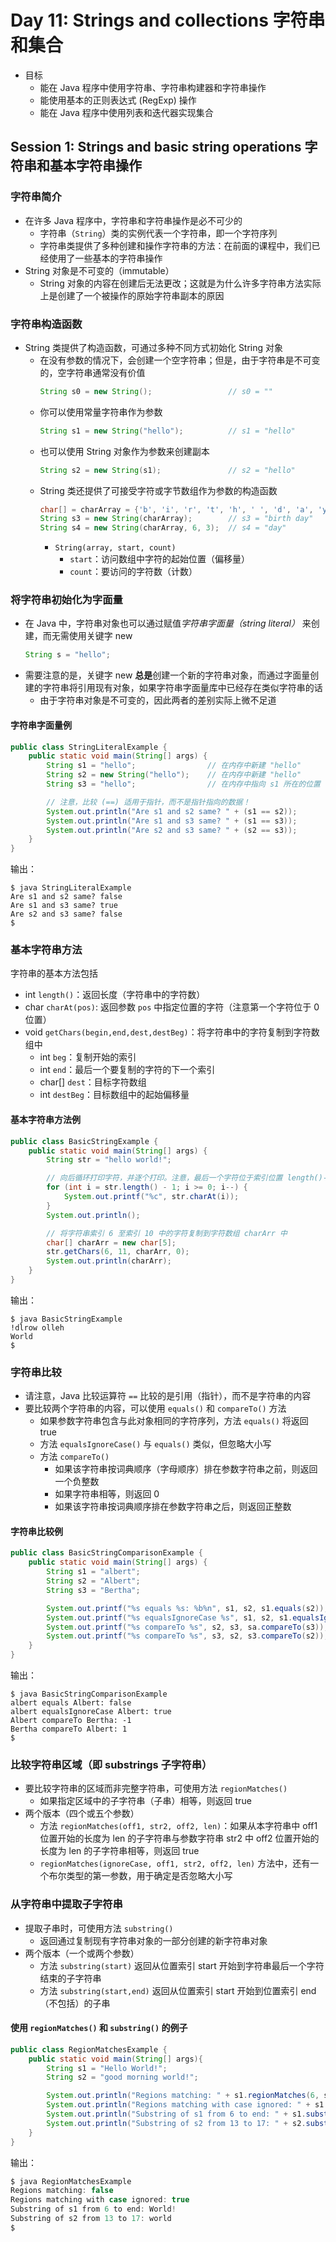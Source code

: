 # Day 11: Strings and collections 字符串和集合  
- 目标  
    - 能在 Java 程序中使用字符串、字符串构建器和字符串操作  
    - 能使用基本的正则表达式 (RegExp) 操作  
    - 能在 Java 程序中使用列表和迭代器实现集合  

## Session 1: Strings and basic string operations 字符串和基本字符串操作  

### 字符串简介  
- 在许多 Java 程序中，字符串和字符串操作是必不可少的  
    - 字符串（`String`）类的实例代表一个字符串，即一个字符序列  
    - 字符串类提供了多种创建和操作字符串的方法：在前面的课程中，我们已经使用了一些基本的字符串操作  
- String 对象是不可变的（immutable）  
    - String 对象的内容在创建后无法更改；这就是为什么许多字符串方法实际上是创建了一个被操作的原始字符串副本的原因  

### 字符串构造函数  
- String 类提供了构造函数，可通过多种不同方式初始化 String 对象  
    - 在没有参数的情况下，会创建一个空字符串；但是，由于字符串是不可变的，空字符串通常没有价值  
      ```java
      String s0 = new String();                 // s0 = ""
      ```
    - 你可以使用常量字符串作为参数  
      ```java
      String s1 = new String("hello");          // s1 = "hello"
      ```
    - 也可以使用 String 对象作为参数来创建副本  
      ```java
      String s2 = new String(s1);               // s2 = "hello"
      ```
    - String 类还提供了可接受字符或字节数组作为参数的构造函数  
      ```java
      char[] = charArray = {'b', 'i', 'r', 't', 'h', ' ', 'd', 'a', 'y'};
      String s3 = new String(charArray);        // s3 = "birth day"
      String s4 = new String(charArray, 6, 3);  // s4 = "day"
      ```
        - `String(array, start, count)`
            - `start`：访问数组中字符的起始位置（偏移量）  
            - `count`：要访问的字符数（计数）  

### 将字符串初始化为字面量  
- 在 Java 中，字符串对象也可以通过赋值*字符串字面量（string literal）* 来创建，而无需使用关键字 new  
  ```java
  String s = "hello";
  ```
- 需要注意的是，关键字 new **总是**创建一个新的字符串对象，而通过字面量创建的字符串将引用现有对象，如果字符串字面量库中已经存在类似字符串的话  
    - 由于字符串对象是不可变的，因此两者的差别实际上微不足道  
#### 字符串字面量例  
```java
public class StringLiteralExample {
    public static void main(String[] args) {
        String s1 = "hello";                // 在内存中新建 "hello"
        String s2 = new String("hello");    // 在内存中新建 "hello"
        String s3 = "hello";                // 在内存中指向 s1 所在的位置

        // 注意，比较 (==) 适用于指针，而不是指针指向的数据！
        System.out.println("Are s1 and s2 same? " + (s1 == s2));
        System.out.println("Are s1 and s3 same? " + (s1 == s3));
        System.out.println("Are s2 and s3 same? " + (s2 == s3));
    }
}
```
输出：  
```shell
$ java StringLiteralExample
Are s1 and s2 same? false
Are s1 and s3 same? true
Are s2 and s3 same? false
$
```

### 基本字符串方法  
字符串的基本方法包括  
- int `length()`：返回长度（字符串中的字符数）  
- char `charAt(pos)`: 返回参数 `pos` 中指定位置的字符（注意第一个字符位于 0 位置）  
- void `getChars(begin,end,dest,destBeg)`：将字符串中的字符复制到字符数组中  
    - int `beg`：复制开始的索引  
    - int `end`：最后一个要复制的字符的下一个索引  
    - char[] `dest`：目标字符数组  
    - int `destBeg`：目标数组中的起始偏移量  
#### 基本字符串方法例  
```java
public class BasicStringExample {
    public static void main(String[] args) {
        String str = "hello world!";

        // 向后循环打印字符，并逐个打印。注意，最后一个字符位于索引位置 length()-1
        for (int i = str.length() - 1; i >= 0; i--) {
            System.out.printf("%c", str.charAt(i));
        }
        System.out.println();

        // 将字符串索引 6 至索引 10 中的字符复制到字符数组 charArr 中
        char[] charArr = new char[5];
        str.getChars(6, 11, charArr, 0);
        System.out.println(charArr);
    }
}
```
输出：  
```shell
$ java BasicStringExample
!dlrow olleh
World
$
```

### 字符串比较  
- 请注意，Java 比较运算符 `==` 比较的是引用（指针），而不是字符串的内容  
- 要比较两个字符串的内容，可以使用 `equals()` 和 `compareTo()` 方法  
    - 如果参数字符串包含与此对象相同的字符序列，方法 `equals()` 将返回 true  
    - 方法 `equalsIgnoreCase()` 与 `equals()` 类似，但忽略大小写  
    - 方法 `compareTo()`
        - 如果该字符串按词典顺序（字母顺序）排在参数字符串之前，则返回一个负整数  
        - 如果字符串相等，则返回 0  
        - 如果该字符串按词典顺序排在参数字符串之后，则返回正整数  
#### 字符串比较例  
```java
public class BasicStringComparisonExample {
    public static void main(String[] args) {
        String s1 = "albert";
        String s2 = "Albert";
        String s3 = "Bertha";

        System.out.printf("%s equals %s: %b%n", s1, s2, s1.equals(s2));
        System.out.printf("%s equalsIgnoreCase %s", s1, s2, s1.equalsIgnoreCase(s2));
        System.out.printf("%s compareTo %s", s2, s3, sa.compareTo(s3));
        System.out.printf("%s compareTo %s", s3, s2, s3.compareTo(s2));
    }
}
```
输出：
```shell
$ java BasicStringComparisonExample
albert equals Albert: false
albert equalsIgnoreCase Albert: true
Albert compareTo Bertha: -1
Bertha compareTo Albert: 1
$
```

### 比较字符串区域（即 substrings 子字符串）  
- 要比较字符串的区域而非完整字符串，可使用方法 `regionMatches()`  
    - 如果指定区域中的子字符串（子串）相等，则返回 true  
- 两个版本（四个或五个参数）  
    - 方法 `regionMatches(off1, str2, off2, len)`：如果从本字符串中 off1 位置开始的长度为 len 的子字符串与参数字符串 str2 中 off2 位置开始的长度为 len 的子字符串相等，则返回 true  
    - `regionMatches(ignoreCase, off1, str2, off2, len)` 方法中，还有一个布尔类型的第一参数，用于确定是否忽略大小写  

### 从字符串中提取子字符串  
- 提取子串时，可使用方法 `substring()`  
    - 返回通过复制现有字符串对象的一部分创建的新字符串对象  
- 两个版本（一个或两个参数）  
    - 方法 `substring(start)` 返回从位置索引 start 开始到字符串最后一个字符结束的子字符串  
    - 方法 `substring(start,end)` 返回从位置索引 start 开始到位置索引 end（不包括）的子串  
#### 使用 `regionMatches()` 和 `substring()` 的例子  
```java
public class RegionMatchesExample {
    public static void main(String[] args){ 
        String s1 = "Hello World!";
        String s2 = "good morning world!";

        System.out.println("Regions matching: " + s1.regionMatches(6, s2, 13, 6)); 
        System.out.println("Regions matching with case ignored: " + s1.regionMatches(true, 6, s2, 13, 6));
        System.out.println("Substring of s1 from 6 to end: " + s1.substring(6));
        System.out.println("Substring of s2 from 13 to 17: " + s2.substring(13, 18));
    } 
}
```
输出：  
```java
$ java RegionMatchesExample
Regions matching: false
Regions matching with case ignored: true
Substring of s1 from 6 to end: World!
Substring of s2 from 13 to 17: world
$
```